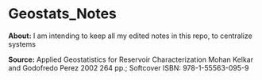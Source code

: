 # Geostats_Notes

**About:** I am intending to keep all my edited notes in this repo, to centralize systems

**Source:**
Applied Geostatistics for Reservoir Characterization
Mohan Kelkar and Godofredo Perez
2002
264 pp.; Softcover
ISBN: 978-1-55563-095-9
